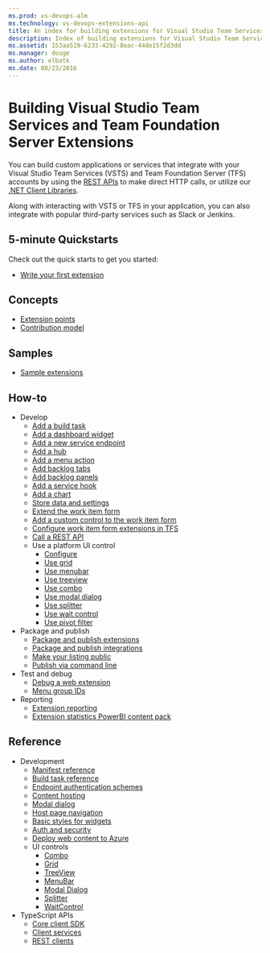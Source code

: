 ```yaml
---
ms.prod: vs-devops-alm
ms.technology: vs-devops-extensions-api
title: An index for building extensions for Visual Studio Team Services and Team Foundation Server
description: Index of building extensions for Visual Studio Team Services and Team Foundation Server
ms.assetid: 153aa519-6233-4292-8eac-44de15f2d3dd
ms.manager: douge
ms.author: elbatk
ms.date: 08/23/2016
---
```


# Building Visual Studio Team Services  and Team Foundation Server Extensions

You can build custom applications or services that integrate with your Visual Studio Team Services (VSTS) and Team Foundation Server (TFS) accounts by using the [REST APIs](#rest-apis) to make direct HTTP calls, or utilize our [.NET Client Libraries](#.net-client-libraries).

Along with interacting with VSTS or TFS in your application, you can also integrate with popular third-party services such as Slack or Jenkins.

<a name ="customApps"/>

## 5-minute Quickstarts 
Check out the quick starts to get you started:
* [Write your first extension](get-started/node.md)

## Concepts
* [Extension points](reference/targets/overview.md)
* [Contribution model](develop/contributions-overview.md)

## Samples
* [Sample extensions](develop/samples-overview.md)

## How-to
* Develop
    * [Add a build task](develop/add-build-task.md)
    * [Add a dashboard widget](develop/add-dashboard-widget.md)
    * [Add a new service endpoint](develop/service-endpoints.md)
    * [Add a hub](develop/add-hub.md)
    * [Add a menu action](develop/add-action.md)
    * [Add backlog tabs](develop/add-backlog-tabs.md)
    * [Add backlog panels](develop/add-backlog-panel.md)
    * [Add a service hook](develop/add-service-hook.md)
    * [Add a chart](develop/add-chart.md)
    * [Store data and settings](develop/data-storage.md)
    * [Extend the work item form](develop/add-workitem-extension.md)
    * [Add a custom control to the work item form](develop/custom-control.md)
    * [Configure work item form extensions in TFS](develop/configure-workitemform-extensions.md)
    * [Call a REST API](develop/call-rest-api.md)
    * Use a platform UI control
        * [Configure](develop/ui-controls/configure.md)
        * [Use grid](develop/ui-controls/grido.md)
        * [Use menubar](develop/ui-controls/menubaro.md)
        * [Use treeview](develop/ui-controls/treeviewo.md)
        * [Use combo](develop/ui-controls/comboo.md)
        * [Use modal dialog](develop/ui-controls/modaldialogo.md)
        * [Use splitter](develop/ui-controls/splittero.md)
        * [Use wait control](develop/ui-controls/waitcontrolo.md)
        * [Use pivot filter](develop/ui-controls/pivotfiltero.md)
* Package and publish
    * [Package and publish extensions](publish/overview.md)
    * [Package and publish integrations](publish/integration.md)
    * [Make your listing public](publish/publicize.md)
    * [Publish via command line](publish/command-line.md)
* Test and debug
    * [Debug a web extension](test/debug-in-browser.md)
    * [Menu group IDs](test/discover-menu-group-ids.md)
* Reporting
    * [Extension reporting](extension-report.md)
    * [Extension statistics PowerBI content pack](extension-statistics-powerbi-contentpack.md)

## Reference
* Development
    * [Manifest reference](develop/manifest.md)
    * [Build task reference](develop/build-task-schema.md)
    * [Endpoint authentication schemes](develop/auth-schemes.md)
    * [Content hosting](develop/static-content.md)
    * [Modal dialog](develop/using-host-dialog.md)
    * [Host page navigation](develop/host-navigation.md)
    * [Basic styles for widgets](develop/styles-from-widget-sdk.md)
    * [Auth and security](develop/auth.md)
    * [Deploy web content to Azure](publish/publish-azure.md)
    * UI controls
        * [Combo](reference/client/controls/combo.md)
        * [Grid](reference/client/controls/grid.md)
        * [TreeView](reference/client/controls/tree.md)
        * [MenuBar](reference/client/controls/menubar.md)
        * [Modal Dialog](reference/client/controls/modaldialog.md)
        * [Splitter](reference/client/controls/splitter.md)
        * [WaitControl](reference/client/controls/waitcontrol.md)
* TypeScript APIs
    * [Core client SDK](./reference/client/core-sdk.md)
    * [Client services](./reference/client/client-services.md)
    * [REST clients](./reference/client/rest-clients.md)




